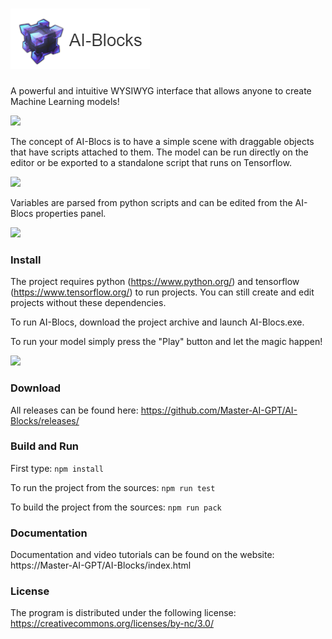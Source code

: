 # ![AI-Blocks](logo.png)
A powerful and intuitive WYSIWYG interface that allows anyone to create Machine Learning models!

<img src="https://raw.githubusercontent.com/Master-AI-GPT/AI-Blocks/master/ScreenShots/sc5.png" width="800">

The concept of AI-Blocs is to have a simple scene with draggable objects that have scripts attached to them. The model can be run directly on the editor or be exported to a standalone script that runs on Tensorflow. 

<img src="https://raw.githubusercontent.com/Master-AI-GPT/AI-Blocks/master/ScreenShots/sc2.png" width="500">

Variables are parsed from python scripts and can be edited from the AI-Blocs properties panel.

<img src="https://raw.githubusercontent.com/Master-AI-GPT/AI-Blocks/master/ScreenShots/sc3.png" width="500">

### Install

The project requires python (https://www.python.org/) and tensorflow (https://www.tensorflow.org/) to run projects. You can still create and edit projects without these dependencies.

To run AI-Blocs, download the project archive and launch AI-Blocs.exe.

To run your model simply press the "Play" button and let the magic happen! 

<img src="https://raw.githubusercontent.com/Master-AI-GPT/AI-Blocks/master/ScreenShots/sc6.png">

### Download

All releases can be found here: https://github.com/Master-AI-GPT/AI-Blocks/releases/

### Build and Run

First type:
```npm install```
  
To run the project from the sources:
```npm run test```
  
To build the project from the sources:
```npm run pack```

### Documentation

Documentation and video tutorials can be found on the website: https://Master-AI-GPT/AI-Blocks/index.html

### License

The program is distributed under the following license: https://creativecommons.org/licenses/by-nc/3.0/

